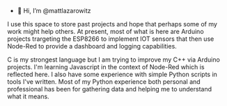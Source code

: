 - 👋 Hi, I’m @mattlazarowitz

I use this space to store past projects and hope that perhaps some of my work might help others. 
At present, most of what is here are Arduino projects trargeting the ESP8266 to implement IOT sensors that then use 
Node-Red to provide a dashboard and logging capabilities. 

C is my strongest language but I am trying to improve my C++ via Arduino projects.
I'm learning Javascript in the context of Node-Red which is reflected here.
I also have some experience with simple Python scripts in tools I've written. 
Most of my Python experience both personal and professional has been for gathering data and helping me to understand what it means.

<!---
mattlazarowitz/mattlazarowitz is a ✨ special ✨ repository because its `README.md` (this file) appears on your GitHub profile.
You can click the Preview link to take a look at your changes.
--->
